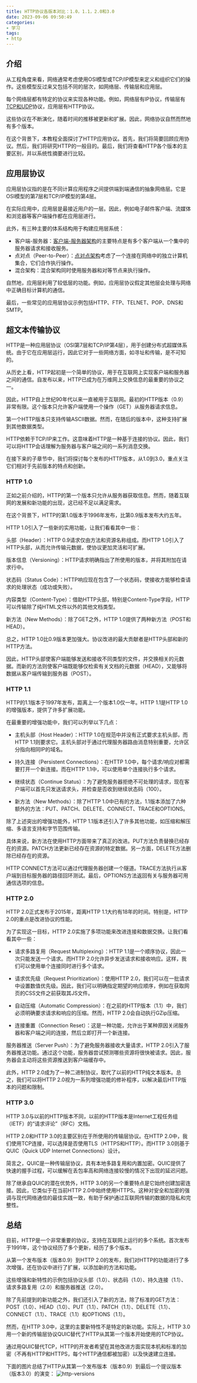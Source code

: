 ```yaml
---
title: HTTP协议各版本对比：1.0，1.1，2.0和3.0
date: 2023-09-06 09:50:49
categories: 
- 学习
tags:
- http
---
```


## 介绍

从工程角度来看，网络通常考虑使用OSI模型或TCP/IP模型来定义和组织它们的操作。这些模型反过来又包括不同的层次，如网络层、传输层和应用层。

每个网络层都有特定的协议来实现各种功能。例如，网络层有IP协议，传输层有[TCP和UDP](https://www.baeldung.com/cs/udp-vs-tcp)协议，应用层有HTTP协议。

这些协议在不断演化，随着时间的推移被更新和扩展。因此，网络协议自然而然地有多个版本。

在这个背景下，本教程全面探讨了HTTP应用协议。首先，我们将简要回顾应用协议。然后，我们将研究HTTP的一般目的。最后，我们将查看HTTP各个版本的主要区别，并以系统性摘要进行比较。

<!-- more -->

## 应用层协议

应用层协议指的是在不同计算应用程序之间提供端到端通信的抽象网络层。它是OSI模型的第7层和TCP/IP模型的第4层。

在实际应用中，应用层是最接近用户的一层。因此，例如电子邮件客户端、流媒体和浏览器等客户端操作都在应用层进行。

此外，有三种主要的体系结构用于构建应用层系统：

- 客户端-服务器：[客户端-服务器架构](https://www.baeldung.com/cs/client-vs-server-terminology)的主要特点是有多个客户端从一个集中的服务器请求和接收服务。
- 点对点（Peer-to-Peer）：[点对点架构](https://www.baeldung.com/cs/centralized-vs-distributed-computing#distributed-computing)考虑了一个连接在网络中的独立计算机集合，它们合作执行操作。
- 混合架构：混合架构同时使用服务器和对等节点来执行操作。

自然地，应用层利用了较低层的功能。例如，应用层协议假定其他层会处理与网络中正确目标计算机的通信。

最后，一些常见的应用层协议示例包括HTTP、FTP、TELNET、POP、DNS和SMTP。

## 超文本传输协议

HTTP是一种应用层协议（OSI第7层和TCP/IP第4层），用于创建分布式超媒体系统。由于它在应用层运行，因此它对于一些网络方面，如寻址和传输，是不可知的。

从历史上看，HTTP起初是一个简单的协议，用于在互联网上实现客户端和服务器之间的通信。自发布以来，HTTP已成为在万维网上交换信息的最重要的协议之一。

因此，HTTP自上世纪90年代以来一直被用于互联网。最初的HTTP版本（0.9）非常有限。这个版本只允许客户端使用一个操作（GET）从服务器请求信息。

第一个HTTP版本只支持传输ASCII数据。然而，在随后的版本中，这种支持扩展到其他数据类型。

HTTP依赖于TCP/IP来工作。这意味着HTTP是一种基于连接的协议。因此，我们可以将HTTP会话理解为服务器与客户端之间的一系列消息交换。

在接下来的子章节中，我们将探讨每个发布的HTTP版本，从1.0到3.0，重点关注它们相对于先前版本的特点和创新。

### HTTP 1.0

正如之前介绍的，HTTP的第一个版本只允许从服务器获取信息。然而，随着互联网的发展和新功能的出现，这已经不足以满足需求。

在这个背景下，HTTP的第1.0版本于1996年发布，比第0.9版本发布大约五年。

HTTP 1.0引入了一些新的实用功能，让我们看看其中一些：

头部（Header）：HTTP 0.9请求仅由方法和资源名称组成。而HTTP 1.0引入了HTTP头部，从而允许传输元数据，使协议更加灵活和可扩展。

版本信息（Versioning）：HTTP请求明确指出了所使用的版本，并将其附加在请求行中。

状态码（Status Code）：HTTP响应现在包含了一个状态码，使接收方能够检查请求的处理状态（成功或失败）。

内容类型（Content-Type）：借助HTTP头部，特别是Content-Type字段，HTTP可以传输除了纯HTML文件以外的其他文档类型。

新方法（New Methods）：除了GET之外，HTTP 1.0提供了两种新方法（POST和HEAD）。

总之，HTTP 1.0比0.9版本更加强大。协议改进的最大贡献者是HTTP头部和新的HTTP方法。

因此，HTTP头部使客户端能够发送和接收不同类型的文件，并交换相关的元数据。而新的方法则使客户端既能够仅检索有关文档的元数据（HEAD），又能够将数据从客户端传输到服务器（POST）。

### HTTP 1.1

HTTP的1.1版本于1997年发布，距离上一个版本1.0仅一年。HTTP 1.1是HTTP 1.0的增强版本，提供了许多扩展功能。

在最重要的增强功能中，我们可以列举以下几点：

- 主机头部（Host Header）：HTTP 1.0在规范中并没有正式要求主机头部，而HTTP 1.1则要求它。主机头部对于通过代理服务器路由消息特别重要，允许区分指向相同IP的域名。

- 持久连接（Persistent Connections）：在HTTP 1.0中，每个请求/响应对都需要打开一个新连接。而在HTTP 1.1中，可以使用单个连接执行多个请求。

- 继续状态（Continue Status）：为了避免服务器拒绝不可处理的请求，现在客户端可以首先只发送请求头，并检查是否收到继续状态码（100）。

- 新方法（New Methods）：除了HTTP 1.0中已有的方法，1.1版本添加了六种额外的方法：PUT、PATCH、DELETE、CONNECT、TRACE和OPTIONS。

除了上述突出的增强功能外，HTTP 1.1版本还引入了许多其他功能，如压缩和解压缩、多语言支持和字节范围传输。

具体来说，新方法在使用HTTP方面带来了真正的改进。PUT方法负责替换已经存在的资源。PATCH方法更新已经存在资源的特定数据。另一方面，DELETE方法删除已经存在的资源。

HTTP CONNECT方法可以通过代理服务器创建一个隧道。TRACE方法执行从客户端到目标服务器的路径回环测试。最后，OPTIONS方法返回有关与服务器可用通信选项的信息。

### HTTP 2.0

HTTP 2.0正式发布于2015年，距离HTTP 1.1大约有18年的时间。特别是，HTTP 2.0的重点是改进协议的性能。

为了实现这一目标，HTTP 2.0实施了多项功能来改进连接和数据交换。让我们看看其中一些：

- 请求多路复用（Request Multiplexing）：HTTP 1.1是一个顺序协议，因此一次只能发送一个请求。而HTTP 2.0允许异步发送请求和接收响应。这样，我们可以使用单个连接同时进行多个请求。

- 请求优先级（Request Prioritization）：使用HTTP 2.0，我们可以在一批请求中设置数值优先级。因此，我们可以明确指定期望的响应顺序，例如在获取网页的CSS文件之前获取其JS文件。

- 自动压缩（Automatic Compression）：在之前的HTTP版本（1.1）中，我们必须明确要求请求和响应的压缩。然而，HTTP 2.0会自动执行GZip压缩。

- 连接重置（Connection Reset）：这是一种功能，允许出于某种原因关闭服务器和客户端之间的连接，然后立即打开一个新连接。

服务器推送（Server Push）：为了避免服务器接收大量请求，HTTP 2.0引入了服务器推送功能。通过这个功能，服务器尝试预测哪些资源将很快被请求。因此，服务器会主动将这些资源推送到客户端缓存中。

此外，HTTP 2.0成为了一种二进制协议，取代了以前的HTTP纯文本版本。总之，我们可以将HTTP 2.0视为一系列增强功能的修补程序，以解决最后HTTP版本的问题和限制。

### HTTP 3.0

HTTP 3.0与以前的HTTP版本不同，以前的HTTP版本是Internet工程任务组（IETF）的“请求评论”（RFC）文档。

HTTP 2.0和HTTP 3.0的主要区别在于所使用的传输层协议。在HTTP 2.0中，我们使用TCP连接，可以选择是否使用TLS（HTTPS和HTTP）。而HTTP 3.0则基于QUIC（Quick UDP Internet Connections）设计。

简言之，QUIC是一种传输层协议，具有本地多路复用和内置加密。QUIC提供了快速的握手过程，可以缓解在丢包率高和网络连接较慢的情况下出现的延迟问题。

除了继承自QUIC的潜在优势外，HTTP 3.0的另一个重要特点是它始终创建加密连接。因此，它类似于在当前HTTP 2.0中始终使用HTTPS。这种对安全和加密的强调与现代网络通信的最佳实践一致，有助于保护通过互联网传输的数据的隐私和完整性。

## 总结

目前，HTTP是一个非常重要的协议，支持在互联网上运行的多个系统。首次发布于1991年，这个协议经历了多个更新，经历了多个版本。

从第一个发布版本（版本0.9）到HTTP 2.0的发布，我们对HTTP的功能进行了多次增强，还在协议中进行了扩展，以添加新的方法和功能。

这些增强和新特性的示例包括协议头部（1.0）、状态码（1.0）、持久连接（1.1）、请求多路复用（2.0）和服务器推送（2.0）。

除了先前提到的新功能之外，我们还引入了新的方法，除了标准的GET方法：POST（1.0）、HEAD（1.0）、PUT（1.1）、PATCH（1.1）、DELETE（1.1）、CONNECT（1.1）、TRACE（1.1）和OPTIONS（1.1）。

然而，在HTTP 3.0中，这里的主要新特性不是特定的新功能。实际上，HTTP 3.0用一个新的传输层协议QUIC替代了HTTP从其第一个版本开始使用的TCP协议。

通过用QUIC替代TCP，HTTP的开发者希望在其他改进方面实现本机和标准的加密（不再有HTTP和HTTPS，每个HTTP通信都被加密）以及快速建立连接。

下面的图片总结了HTTP从其第一个发布版本（版本0.9）到最后一个提议版本（版本3.0）的演变：
![http-versions](http-versions.webp)
